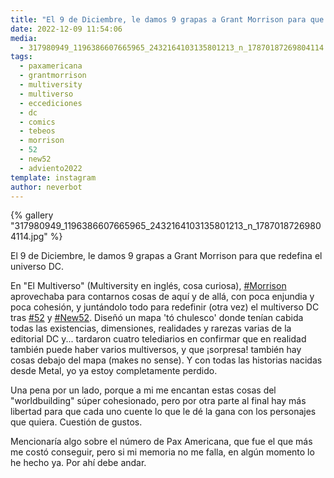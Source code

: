 ```yaml
---
title: "El 9 de Diciembre, le damos 9 grapas a Grant Morrison para que redefina el universo DC"
date: 2022-12-09 11:54:06
media: 
  - 317980949_1196386607665965_2432164103135801213_n_17870187269804114.jpg
tags: 
  - paxamericana
  - grantmorrison
  - multiversity
  - multiverso
  - eccediciones
  - dc
  - comics
  - tebeos
  - morrison
  - 52
  - new52
  - adviento2022
template: instagram
author: neverbot
---
```


{% gallery "317980949_1196386607665965_2432164103135801213_n_17870187269804114.jpg" %}

El 9 de Diciembre, le damos 9 grapas a Grant Morrison para que redefina el universo DC.

En "El Multiverso" (Multiversity en inglés, cosa curiosa), [#Morrison](/etiquetas/morrison) aprovechaba para contarnos cosas de aquí y de allá, con poca enjundia y poca cohesión, y juntándolo todo para redefinir (otra vez) el multiverso DC tras [#52](/etiquetas/52) y [#New52](/etiquetas/new52). Diseñó un mapa 'tó chulesco' donde tenían cabida todas las existencias, dimensiones, realidades y rarezas varias de la editorial DC y... tardaron cuatro telediarios en confirmar que en realidad también puede haber varios multiversos, y que ¡sorpresa! también hay cosas debajo del mapa (makes no sense). Y con todas las historias nacidas desde Metal, yo ya estoy completamente perdido.

Una pena por un lado, porque a mi me encantan estas cosas del "worldbuilding" súper cohesionado, pero por otra parte al final hay más libertad para que cada uno cuente lo que le dé la gana con los personajes que quiera. Cuestión de gustos.

Mencionaría algo sobre el número de Pax Americana, que fue el que más me costó conseguir, pero si mi memoria no me falla, en algún momento lo he hecho ya. Por ahí debe andar.
